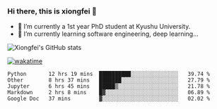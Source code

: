 ### Hi there, this is xiongfei 👋


- 🔭 I’m currently a 1st year PhD student at Kyushu University.
- 🌱 I’m currently learning software engineering, deep learning...

<!--
**Toma62299781/Toma62299781** is a ✨ _special_ ✨ repository because its `README.md` (this file) appears on your GitHub profile.
Here are some ideas to get you started:
-->

![Xiongfei's GitHub stats](https://github-readme-stats.vercel.app/api?username=Toma62299781)


[![wakatime](https://wakatime.com/badge/user/9e8d5516-d162-43e7-9563-87295d455a71.svg)](https://wakatime.com/@9e8d5516-d162-43e7-9563-87295d455a71)

<!--START_SECTION:waka-->
```text
Python       12 hrs 19 mins  ██████████░░░░░░░░░░░░░░░   39.74 % 
Other        8 hrs 37 mins   ███████░░░░░░░░░░░░░░░░░░   27.79 % 
Jupyter      6 hrs 45 mins   █████▒░░░░░░░░░░░░░░░░░░░   21.78 % 
Markdown     2 hrs 8 mins    █▓░░░░░░░░░░░░░░░░░░░░░░░   06.89 % 
Google Doc   37 mins         ▓░░░░░░░░░░░░░░░░░░░░░░░░   02.02 % 
```
<!--END_SECTION:waka-->

